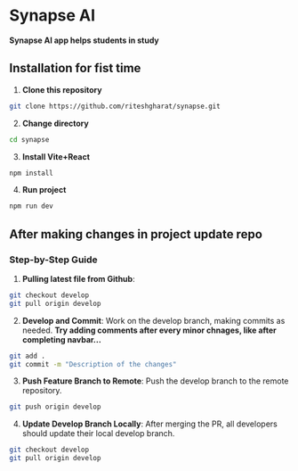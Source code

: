 # Synapse AI
**Synapse AI app helps students in study**

## Installation for fist time

1. **Clone this repository**

```sh
git clone https://github.com/riteshgharat/synapse.git
```

2. **Change directory**

```sh
cd synapse
```

3. **Install Vite+React**

```sh
npm install
```

4. **Run project**

```sh
npm run dev
```

## After making changes in project update repo

### Step-by-Step Guide

1. **Pulling latest file from Github**:

```sh
git checkout develop
git pull origin develop
```

2. **Develop and Commit**:
Work on the develop branch, making commits as needed.
**Try adding comments after every minor chnages, like after completing navbar...**
```sh
git add .
git commit -m "Description of the changes"
```

3. **Push Feature Branch to Remote**:
Push the develop branch to the remote repository.

```sh
git push origin develop
```

4. **Update Develop Branch Locally**:
After merging the PR, all developers should update their local develop branch.
```sh
git checkout develop
git pull origin develop
```